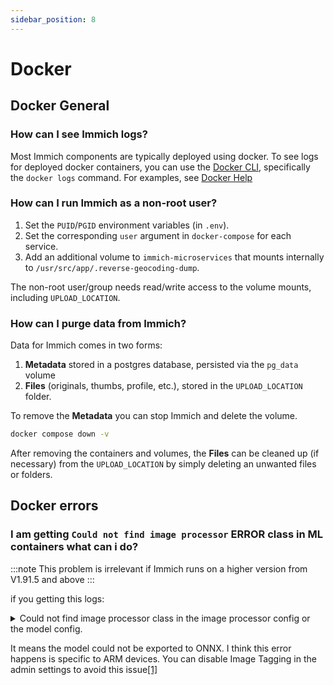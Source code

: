 ```yaml
---
sidebar_position: 8
---
```


# Docker

## Docker General

### How can I see Immich logs?

Most Immich components are typically deployed using docker. To see logs for deployed docker containers, you can use the [Docker CLI](https://docs.docker.com/engine/reference/commandline/cli/), specifically the `docker logs` command. For examples, see [Docker Help](/docs/guides/docker-help.md)

### How can I run Immich as a non-root user?

1. Set the `PUID`/`PGID` environment variables (in `.env`).
2. Set the corresponding `user` argument in `docker-compose` for each service.
3. Add an additional volume to `immich-microservices` that mounts internally to `/usr/src/app/.reverse-geocoding-dump`.

The non-root user/group needs read/write access to the volume mounts, including `UPLOAD_LOCATION`.

### How can I **purge** data from Immich?

Data for Immich comes in two forms:

1. **Metadata** stored in a postgres database, persisted via the `pg_data` volume
2. **Files** (originals, thumbs, profile, etc.), stored in the `UPLOAD_LOCATION` folder.

To remove the **Metadata** you can stop Immich and delete the volume.

```bash title="Remove Immich (containers and volumes)"
docker compose down -v
```

After removing the containers and volumes, the **Files** can be cleaned up (if necessary) from the `UPLOAD_LOCATION` by simply deleting an unwanted files or folders.

## Docker errors

### I am getting `Could not find image processor` ERROR class in ML containers what can i do?
:::note
This problem is irrelevant if Immich runs on a higher version from V1.91.5 and above
:::

if you getting this logs:

<details>
  <summary>Could not find image processor class in the image processor config or the model config.</summary>

```
2023-12-14 12:44:17 Could not find image processor class in the image processor config or the model config. Loading based on pattern matching with the model's feature extractor configuration.
ERROR [JobService] Unable to run job handler (objectTagging/classify-image): TypeError: fetch failed
ERROR [JobService] TypeError: fetch failed
at Object.fetch (node:internal/deps/undici/undici:11730:11)
at async MachineLearningRepository.post (/usr/src/app/dist/infra/repositories/machine-learning.repository.js:16:21)
at async SmartInfoService.handleClassifyImage (/usr/src/app/dist/domain/smart-info/smart-info.service.js:55:22)
at async /usr/src/app/dist/domain/job/job.service.js:112:37
at async Worker.processJob (/usr/src/app/node_modules/bullmq/dist/cjs/classes/worker.js:387:28)
at async Worker.retryIfFailed (/usr/src/app/node_modules/bullmq/dist/cjs/classes/worker.js:574:24)
```

</details>

It means the model could not be exported to ONNX. I think this error happens is specific to ARM devices. You can disable Image Tagging in the admin settings to avoid this issue[[1]](https://discord.com/channels/979116623879368755/1184823648364798092/1184823806708166696)